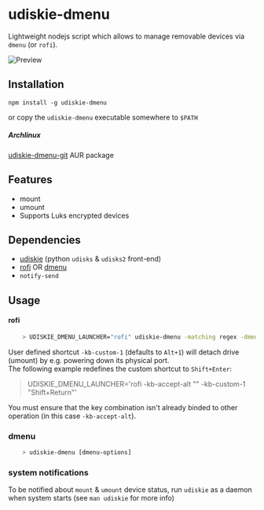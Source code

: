 # udiskie-dmenu
Lightweight nodejs script which allows to manage removable devices via `dmenu` (or `rofi`).  

![Preview](https://github.com/fogine/udiskie-dmenu/raw/master/udiskie-dmenu.gif)

Installation
-------------------
`npm install -g udiskie-dmenu`

or copy the `udiskie-dmenu` executable somewhere to `$PATH`

##### Archlinux
[udiskie-dmenu-git](https://aur.archlinux.org/packages/udiskie-dmenu-git) AUR package

Features
-------------------
* mount
* umount
* Supports Luks encrypted devices

Dependencies
-------------------
* [udiskie](https://github.com/coldfix/udiskie) (python `udisks` & `udisks2` front-end)
* [rofi](https://github.com/DaveDavenport/rofi/) OR [dmenu](http://tools.suckless.org/dmenu/)
* `notify-send`

Usage
-------------------

#### rofi

```bash
    > UDISKIE_DMENU_LAUNCHER="rofi" udiskie-dmenu -matching regex -dmenu -i -no-custom -multi-select
```

User defined shortcut `-kb-custom-1` (defaults to `Alt+1`) will detach drive (umount) by e.g. powering down its physical port.  
The following example redefines the custom shortcut to `Shift+Enter`:
> UDISKIE_DMENU_LAUNCHER='rofi -kb-accept-alt "" -kb-custom-1 "Shift+Return"'

You must ensure that the key combination isn't already binded to other operation (in this case `-kb-accept-alt`).

### dmenu

```bash
    > udiskie-dmenu [dmenu-options]
```

### system notifications

To be notified about `mount` & `umount` device status, run `udiskie` as a daemon when system starts (see `man udiskie` for more info)
